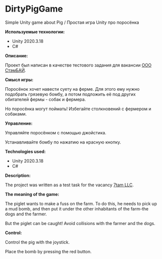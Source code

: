 # DirtyPigGame
Simple Unity game about Pig / Простая игра Unity про поросёнка

**Используемые технологии:**

* Unity 2020.3.18
* C#

**Описание:**

Проект был написан в качестве тестового задания для вакансии [ООО СтэмБАЙ](https://hh.ru/employer/4453741 "Ссылка на hh.ru"). 

**Смысл игры:**

Поросёнок хочет навести суету на ферме. Для этого ему нужно подобрать грязевую бомбу, а потом подложить её под других обитателей фермы - собак и фермера.

Но поросёнка могут поймать! Избегайте столкновений с фермером и собаками.

**Управление:**

Управляйте поросёнком с помощью джойстика. 

Устанавливайте бомбу по нажатию на красную кнопку.

**Technologies used:**

* Unity 2020.3.18
* C#

**Description:**

The project was written as a test task for the vacancy [7tam LLC](http://hh.ru/employer/4453741 "Link to hh.ru").

**The meaning of the game:**

The piglet wants to make a fuss on the farm. To do this, he needs to pick up a mud bomb, and then put it under the other inhabitants of the farm-the dogs and the farmer.

But the piglet can be caught! Avoid collisions with the farmer and the dogs.

**Control:**

Control the pig with the joystick.

Place the bomb by pressing the red button.

